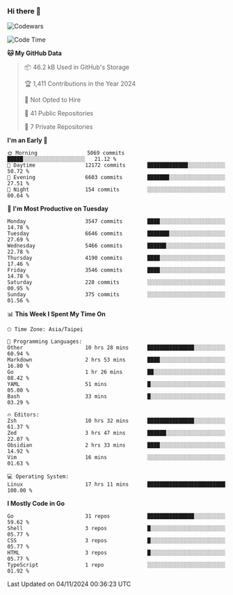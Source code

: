 ### Hi there 👋

![Codewars](https://www.codewars.com/users/omegaatt36/badges/small)

<!--START_SECTION:waka-->
![Code Time](http://img.shields.io/badge/Code%20Time-2%2C890%20hrs%203%20mins-blue)

**🐱 My GitHub Data** 

> 📦 46.2 kB Used in GitHub's Storage 
 > 
> 🏆 1,411 Contributions in the Year 2024
 > 
> 🚫 Not Opted to Hire
 > 
> 📜 41 Public Repositories 
 > 
> 🔑 7 Private Repositories 
 > 
**I'm an Early 🐤** 

```text
🌞 Morning                5069 commits        █████░░░░░░░░░░░░░░░░░░░░   21.12 % 
🌆 Daytime                12172 commits       █████████████░░░░░░░░░░░░   50.72 % 
🌃 Evening                6603 commits        ███████░░░░░░░░░░░░░░░░░░   27.51 % 
🌙 Night                  154 commits         ░░░░░░░░░░░░░░░░░░░░░░░░░   00.64 % 
```
📅 **I'm Most Productive on Tuesday** 

```text
Monday                   3547 commits        ████░░░░░░░░░░░░░░░░░░░░░   14.78 % 
Tuesday                  6646 commits        ███████░░░░░░░░░░░░░░░░░░   27.69 % 
Wednesday                5466 commits        ██████░░░░░░░░░░░░░░░░░░░   22.78 % 
Thursday                 4190 commits        ████░░░░░░░░░░░░░░░░░░░░░   17.46 % 
Friday                   3546 commits        ████░░░░░░░░░░░░░░░░░░░░░   14.78 % 
Saturday                 228 commits         ░░░░░░░░░░░░░░░░░░░░░░░░░   00.95 % 
Sunday                   375 commits         ░░░░░░░░░░░░░░░░░░░░░░░░░   01.56 % 
```


📊 **This Week I Spent My Time On** 

```text
🕑︎ Time Zone: Asia/Taipei

💬 Programming Languages: 
Other                    10 hrs 28 mins      ███████████████░░░░░░░░░░   60.94 % 
Markdown                 2 hrs 53 mins       ████░░░░░░░░░░░░░░░░░░░░░   16.80 % 
Go                       1 hr 26 mins        ██░░░░░░░░░░░░░░░░░░░░░░░   08.42 % 
YAML                     51 mins             █░░░░░░░░░░░░░░░░░░░░░░░░   05.00 % 
Bash                     33 mins             █░░░░░░░░░░░░░░░░░░░░░░░░   03.29 % 

🔥 Editors: 
Zsh                      10 hrs 32 mins      ███████████████░░░░░░░░░░   61.37 % 
Zed                      3 hrs 47 mins       ██████░░░░░░░░░░░░░░░░░░░   22.07 % 
Obsidian                 2 hrs 33 mins       ████░░░░░░░░░░░░░░░░░░░░░   14.92 % 
Vim                      16 mins             ░░░░░░░░░░░░░░░░░░░░░░░░░   01.63 % 

💻 Operating System: 
Linux                    17 hrs 11 mins      █████████████████████████   100.00 % 
```

**I Mostly Code in Go** 

```text
Go                       31 repos            ███████████████░░░░░░░░░░   59.62 % 
Shell                    3 repos             █░░░░░░░░░░░░░░░░░░░░░░░░   05.77 % 
CSS                      3 repos             █░░░░░░░░░░░░░░░░░░░░░░░░   05.77 % 
HTML                     3 repos             █░░░░░░░░░░░░░░░░░░░░░░░░   05.77 % 
TypeScript               1 repo              ░░░░░░░░░░░░░░░░░░░░░░░░░   01.92 % 
```




 Last Updated on 04/11/2024 00:36:23 UTC
<!--END_SECTION:waka-->

<!--
**omegaatt36/omegaatt36** is a ✨ _special_ ✨ repository because its `README.md` (this file) appears on your GitHub profile.

Here are some ideas to get you started:

- 🔭 I’m currently working on ...
- 🌱 I’m currently learning ...
- 👯 I’m looking to collaborate on ...
- 🤔 I’m looking for help with ...
- 💬 Ask me about ...
- 📫 How to reach me: ...
- 😄 Pronouns: ...
- ⚡ Fun fact: ...
-->
